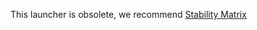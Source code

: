 This launcher is obsolete, we recommend [Stability Matrix](https://github.com/LykosAI/StabilityMatrix)

